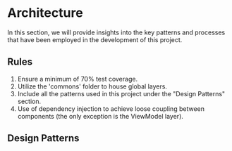 # Architecture

In this section, we will provide insights into the key patterns and processes that have been employed in the development of this project.

## Rules

1. Ensure a minimum of 70% test coverage.
2. Utilize the 'commons' folder to house global layers.
3. Include all the patterns used in this project under the "Design Patterns" section.
4. Use of dependency injection to achieve loose coupling between components (the only exception is the ViewModel layer).

## Design Patterns
